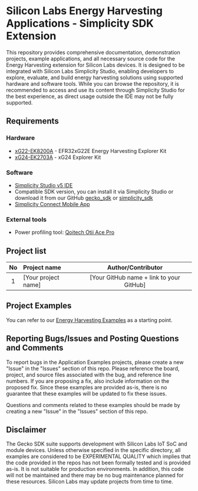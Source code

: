 # Silicon Labs Energy Harvesting Applications - Simplicity SDK Extension #

This repository provides comprehensive documentation, demonstration projects, example applications, and all necessary source code for the Energy Harvesting extension for Silicon Labs devices. It is designed to be integrated with Silicon Labs Simplicity Studio, enabling developers to explore, evaluate, and build energy harvesting solutions using supported hardware and software tools. While you can browse the repository, it is recommended to access and use its content through Simplicity Studio for the best experience, as direct usage outside the IDE may not be fully supported.

## Requirements ##

### Hardware ###

- [xG22-EK8200A](https://www.silabs.com/development-tools/wireless/efr32xg22e-energy-harvesting-explorer-kit?tab=overview) - EFR32xG22E Energy Harvesting Explorer Kit
- [xG24-EK2703A](https://www.silabs.com/development-tools/wireless/efr32xg24-explorer-kit?tab=overview) - xG24 Explorer Kit

### Software ###

- [Simplicity Studio v5 IDE](https://www.silabs.com/developers/simplicity-studio)
- Compatible SDK version, you can install it via Simplicity Studio or download it from our GitHub [gecko_sdk](https://github.com/SiliconLabs/gecko_sdk) or [simplicity_sdk](https://github.com/SiliconLabs/simplicity_sdk)
- [Simplicity Connect Mobile App](https://www.silabs.com/developer-tools/simplicity-connect-mobile-app)

### External tools ###

- Power profiling tool: [Qoitech Otii Ace Pro](https://www.qoitech.com/otii-ace/)

## Project list ##

| No | Project name | Author/Contributor |
|:--:|:-------------|:---------------:|
| 1  |[Your project name] | [Your GitHub name + link to your GitHub] |

## Project Examples ##

You can refer to our [Energy Harvesting Examples](https://github.com/SiliconLabsSoftware/energy_harvesting_applications) as a starting point.

## Reporting Bugs/Issues and Posting Questions and Comments ##

To report bugs in the Application Examples projects, please create a new "Issue" in the "Issues" section of this repo. Please reference the board, project, and source files associated with the bug, and reference line numbers. If you are proposing a fix, also include information on the proposed fix. Since these examples are provided as-is, there is no guarantee that these examples will be updated to fix these issues.

Questions and comments related to these examples should be made by creating a new "Issue" in the "Issues" section of this repo.

## Disclaimer ##

The Gecko SDK suite supports development with Silicon Labs IoT SoC and module devices. Unless otherwise specified in the specific directory, all examples are considered to be EXPERIMENTAL QUALITY which implies that the code provided in the repos has not been formally tested and is provided as-is.  It is not suitable for production environments.  In addition, this code will not be maintained and there may be no bug maintenance planned for these resources. Silicon Labs may update projects from time to time.
